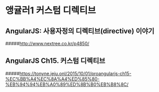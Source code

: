 # 앵귤러1 커스텀 디렉티브
## AngularJS: 사용자정의 디렉티브(directive) 이야기
#####http://www.nextree.co.kr/p4850/
## AngularJS Ch15. 커스텀 디렉티브
#####https://tonyne.jeju.onl/2015/10/01/proangularjs-ch15-%EC%BB%A4%EC%8A%A4%ED%85%80-%EB%94%94%EB%A0%89%ED%8B%B0%EB%B8%8C/